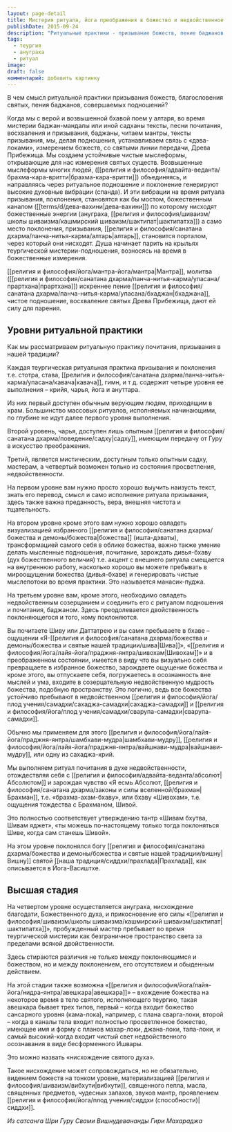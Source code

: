 ```yaml
---
layout: page-detail
title: Мистерия ритуала, йога преображения в божество и недвойственное созерцание
publishDate: 2015-09-24
description: "Ритуальные практики - призывание божеств, пение баджанов, подношения - устанавливают связь с божественными измерениями через чистые мыслеформы и вибрации. Практика имеет четыре уровня: от внешнего ритуала и веры, через визуализацию и внутреннюю работу, к недвойственному созерцанию и, наконец, к нисхождению благодати и единству с Абсолютом."
tags:
  - теургия
  - ануграха
  - ритуал
image: 
draft: false
комментарий: добавить картинку
---
```


В чем смысл ритуальной практики призывания божеств, благословения святых, пения баджанов, совершаемых подношений? 

Когда мы с верой и возвышенной бхавой поем у алтаря, во время мистерии баджан-мандалы или иной садханы тексты, песни почитания, восхваления и призывания, баджаны, читаем мантры, тексты призывания, мы, делая подношения, устанавливаем связь с «дэва-локами», измерением божеств, со святыми линии передачи, Древа Прибежища. Мы создаем устойчивые чистые мыслеформы, открывающие для нас измерения святых существ. Возвышенные мыслеформы многих людей, ([[религия и философия/адвайта-веданта/брахма-кара-вритти|брахма-кара-вритти]]) объединяясь, и направляясь через ритуальное подношение и поклонение генерируют высокие духовные вибрации (спанда). И эти вибрации на время ритуала призывания, поклонения, становятся как бы мостом, божественным каналом ([[terms/d/дева-вахини|дева-вахини]]) по которому нисходят божественные энергии (ануграха, [[религия и философия/шиваизм/школы шиваизма/кашмирский шиваизм/шактипат|шактипатха]]) а само место поклонения, призывания, [[религия и философия/санатана дхарма/панча-нитья-карма/алтарь|алтарь]], становится порталом, через который они нисходят. Душа начинает парить на крыльях теургической мистерии-подношения, возносясь на время в божественные измерения.

[[религия и философия/йога/мантра-йога/мантра|Мантра]], молитва ([[религия и философия/санатана дхарма/панча-нитья-карма/упасана/прартхана|прартхана]]) искреннее пение [[религия и философия/санатана дхарма/панча-нитья-карма/упасана/бхаджан|бхаджана]], чистое подношение, восхваление святых Древа Прибежища, дают ей силу для парения.

## Уровни ритуальной практики
Как мы рассматриваем ритуальную практику почитания, призывания в нашей традиции?

Каждая теургическая ритуальная практика призывания и поклонения т.е. стотра, става, [[религия и философия/санатана дхарма/панча-нитья-карма/упасана/кавача|кавача]], гимн, и т д. содержит четыре уровня ее выполнения – крийя, чарья, йога и ануттара.

Из них первый доступен обычным верующим людям, приходящим в храм. Большинство массовых ритуалов, исполняемых начинающими, по глубине не идут далее первого уровня выполнения.

Второй уровень, чарья, доступен лишь опытным [[религия и философия/санатана дхарма/поведение/садху|садху]], имеющим передачу от Гуру в искусство преображения.

Третий, является мистическим, доступным только опытным садху, мастерам, а четвертый возможен только из состояния просветления, недвойственности.

На первом уровне вам нужно просто хорошо выучить наизусть текст, знать его перевод, смысл и само исполнение ритуала призывания, здесь также важна преданность, вера, внешняя чистота и тщательность.

На втором уровне кроме этого вам нужно хорошо овладеть визуализацией избранного [[религия и философия/санатана дхарма/божества и демоны/божества|божества]] (ишта-дэваты), трансформацией самого себя в облике божества, важно также умение делать мысленные подношения, почитание, зарождать дивья-бхаву (дух божественного величия) т.е. акцент с внешнего ритуала смещается на внутреннюю работу, насколько хорошо вы можете пребывать в мироощущении божества (дивья-бхаве) и генерировать чистые мыслепотоки во время практики. Это называется манасик-пуджа.

На третьем уровне вам, кроме этого, необходимо овладеть недвойственным созерцанием и соединить его с ритуалом подношения и почитания, баджаном. Здесь преодолевается двойственность поклоняющегося и того, кому поклоняются.

Вы почитаете Шиву или Даттатрею и вы сами пребываете в бхаве – ощущении «Я-[[религия и философия/санатана дхарма/божества и демоны/божества и святые нашей традиции/шива|Шива]]», «[[религия и философия/йога/лайя-йога/праджня-янтра/шивохам|Шивохам]]» и в преображенном состоянии, имеется в виду что вы визуально себя превращаете в избранное божество, зарождаете ощущение божества и кроме этого, вы отпускаете себя, погружаетесь в осознанность вне мыслей и ума, входите в созерцательную недвойственную мудрость божества, подобную пространству. Это логично, ведь все божества устойчиво пребывают в недвойственном [[религия и философия/йога/плод учения/самадхи/сахаджа-самадхи|сахаджа-самадхи]] и [[религия и философия/йога/плод учения/самадхи/сварупа-самадхи|сварупа-самадхи]].

Обычно мы применяем для этого [[религия и философия/йога/лайя-йога/праджня-янтра/шамбхави-мудра|шамбхави-мудру]], [[религия и философия/йога/лайя-йога/праджня-янтра/вайшнави-мудра|вайшнави-мудру]], или одну из сахаджа-крий.

Мы выполняем ритуал почитания в духе недвойственности, отождествляя себя с [[религия и философия/адвайта-веданта/абсолют|Абсолютом]] и зарождая чувство «Я есмь Абсолют, [[религия и философия/санатана дхарма/законы и силы вселенной/брахман|Брахман]], т.е. «брахма-ахам-бхаву», или бхаву «Шивохам», т.е. ощущения тождества с Брахманом, Шивой.

Это полностью соответствует утверждению тантр «Шивам бхутва, Шивам яджет», «ты можешь по-настоящему только тогда поклоняться Шиве, когда сам станешь Шивой».

На этом уровне поклонялся богу [[религия и философия/санатана дхарма/божества и демоны/божества и святые нашей традиции/вишну|Вишну]] святой [[наша традиция/сиддхи/прахлада|Прахлада]], как описывается в Йога-Васиштхе.

## Высшая стадия
На четвертом уровне осуществляется ануграха, нисхождение благодати, Божественного духа, и прикосновение его силы «[[религия и философия/шиваизм/школы шиваизма/кашмирский шиваизм/шактипат|шактипатха]]», пробужденный мастер пребывает во время теургической мистерии как безграничное пространство света за пределами всякой двойственности.

Здесь стираются различия не только между поклоняющимся и божеством, но и между поклонением, его отсутствием и обыденным действием.

На этой стадии также возможна «[[религия и философия/йога/лайя-йога/нидра-янтра/авешкара|авешкара]]» – вхождение божества на некоторое время в тело святого, исполняющего теургию, такая авешкара бывает трех типов, первый – когда входит божество сансарного уровня (кама-лока), например, с плана сварга-локи, второй – когда в каналы тела входит полностью просветленное божество, имеющее имя и форму с планов махар-локи, джана-локи, тапа-локи, и самый высокий-когда входит чистый свет недвойственного осознавания в виде бесформенного Ишвары.

Это можно назвать «нисхождение святого духа».

Такое нисхождение может сопровождаться, но не обязательно, видением божеств на тонком уровне, материализацией [[религия и философия/шиваизм/вибхути|вибхути]], священного пепла, масла, священных предметов, чудесных запахов, звуков мантр, проявлением [[религия и философия/йога/плод учения/сиддхи (способности)|сиддхи]].

*Из сатсанга Шри Гуру Свами Вишнудевананды Гири Махараджа*

